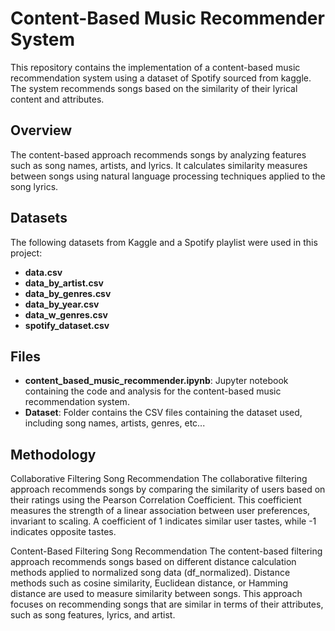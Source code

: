 # Content-Based Music Recommender System

This repository contains the implementation of a content-based music recommendation system using a dataset of Spotify sourced from kaggle. The system recommends songs based on the similarity of their lyrical content and attributes.

## Overview

The content-based approach recommends songs by analyzing features such as song names, artists, and lyrics. It calculates similarity measures between songs using natural language processing techniques applied to the song lyrics.

## Datasets

The following datasets from Kaggle and a Spotify playlist were used in this project:

- **data.csv**
- **data_by_artist.csv**
- **data_by_genres.csv**
- **data_by_year.csv**
- **data_w_genres.csv**
- **spotify_dataset.csv**

## Files

- **content_based_music_recommender.ipynb**: Jupyter notebook containing the code and analysis for the content-based music recommendation system.
- **Dataset**: Folder contains the CSV files containing the dataset used, including song names, artists, genres, etc... 

## Methodology

Collaborative Filtering Song Recommendation
The collaborative filtering approach recommends songs by comparing the similarity of users based on their ratings using the Pearson Correlation Coefficient. This coefficient measures the strength of a linear association between user preferences, invariant to scaling. A coefficient of 1 indicates similar user tastes, while -1 indicates opposite tastes.

Content-Based Filtering Song Recommendation
The content-based filtering approach recommends songs based on different distance calculation methods applied to normalized song data (df_normalized). Distance methods such as cosine similarity, Euclidean distance, or Hamming distance are used to measure similarity between songs. This approach focuses on recommending songs that are similar in terms of their attributes, such as song features, lyrics, and artist.
